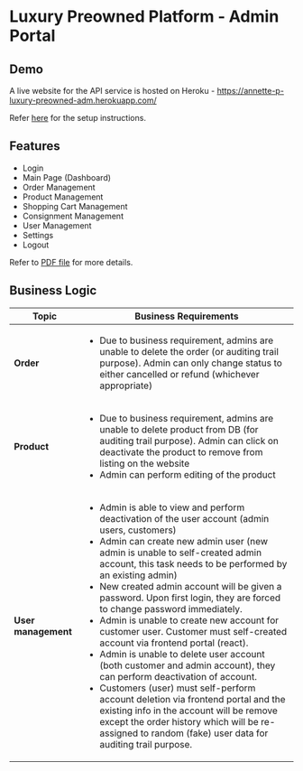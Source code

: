 # Luxury Preowned Platform - Admin Portal

## Demo

A live website for the API service is hosted on Heroku - https://annette-p-luxury-preowned-adm.herokuapp.com/

Refer [here](docs/DEVELOPMENT.md) for the setup instructions.

## Features

* Login
* Main Page (Dashboard)
* Order Management
* Product Management
* Shopping Cart Management
* Consignment Management
* User Management
* Settings
* Logout

Refer to [PDF file](docs/admin-portal-hbs-project3.pdf) for more details.

## Business Logic

| Topic | Business Requirements |
|---|---|
|<b>Order</b>|<ul><li>Due to business requirement, admins are unable to delete the order (or auditing trail purpose). Admin can only change status to either cancelled or refund (whichever appropriate)</ul>|
|<b>Product</b>|<ul><li>Due to business requirement, admins are unable to delete product from DB (for auditing trail purpose). Admin can click on deactivate the product to remove from listing on the website <li>Admin can perform editing of the product</ul>|
|<b>User management</b>|<ul><li>Admin is able to view and perform deactivation of the user account (admin users, customers)<li>Admin can create new admin user (new admin is unable to self-created admin account, this task needs to be performed by an existing admin)<li>New created admin account will be given a password. Upon first login, they are forced to change password immediately.<li>Admin is unable to create new account for customer user. Customer must self-created account via frontend portal (react).<li>Admin is unable to delete user account (both customer and admin account), they can perform deactivation of account.<li>Customers (user) must self-perform account deletion via frontend portal and the existing info in the account will be remove except the order history which will be re-assigned to random (fake) user data for auditing trail purpose.</ul>|